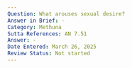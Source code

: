 ```yaml
---
Question: What arouses sexual desire?
Answer in Brief: -
Category: Methuna
Sutta References: AN 7.51
Answer: -
Date Entered: March 26, 2025
Review Status: Not started
---
```

